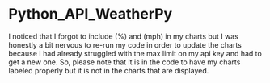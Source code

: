 # Python_API_WeatherPy

I noticed that I forgot to include (%) and (mph) in my charts but I was honestly a bit nervous to re-run my code in order to update 
the charts because I had already struggled with the max limit on my api key and had to get a new one.  So, please note that it is 
in the code to have my charts labeled properly but it is not in the charts that are displayed.  
